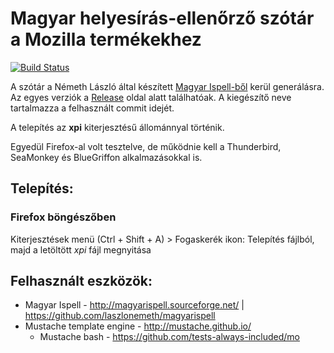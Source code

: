 # Magyar helyesírás-ellenőrző szótár a Mozilla termékekhez

[![Build Status](https://travis-ci.com/crash5/mozilla-hungarian-spellchecker.svg?branch=master)](https://travis-ci.com/crash5/mozilla-hungarian-spellchecker)

A szótár a Németh László által készített [Magyar Ispell-ből](https://github.com/laszlonemeth/magyarispell) kerül generálásra. Az egyes verziók a [Release](../../releases) oldal alatt találhatóak. A kiegészítő neve tartalmazza a felhasznált commit idejét.

A telepítés az **xpi** kiterjesztésű állománnyal történik.

Egyedül Firefox-al volt tesztelve, de működnie kell a Thunderbird, SeaMonkey és BlueGriffon alkalmazásokkal is.


## Telepítés:

### Firefox böngészőben
Kiterjesztések menü (Ctrl + Shift + A) > Fogaskerék ikon: Telepítés fájlból, majd a letöltött _xpi_ fájl megnyitása


## Felhasznált eszközök:
- Magyar Ispell - http://magyarispell.sourceforge.net/ | https://github.com/laszlonemeth/magyarispell
- Mustache template engine - http://mustache.github.io/
  - Mustache bash - https://github.com/tests-always-included/mo
